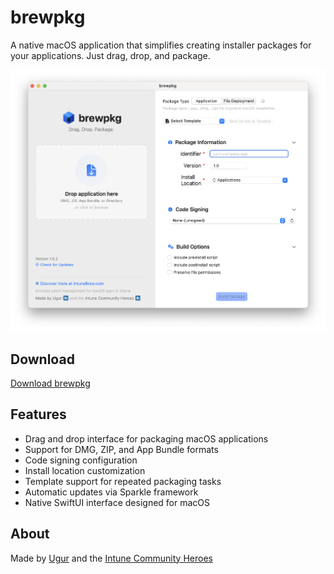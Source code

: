 # brewpkg

A native macOS application that simplifies creating installer packages for your applications. Just drag, drop, and package.

![brewpkg Screenshot](screenshot.png)

## Download

[Download brewpkg](https://github.com/ugurkocde/brewpkg/raw/refs/heads/main/releases/brewpkg.pkg)

## Features

- Drag and drop interface for packaging macOS applications
- Support for DMG, ZIP, and App Bundle formats
- Code signing configuration
- Install location customization
- Template support for repeated packaging tasks
- Automatic updates via Sparkle framework
- Native SwiftUI interface designed for macOS

## About

Made by [Ugur](https://github.com/ugurkocde) and the [Intune Community Heroes](https://intunebrew.com)